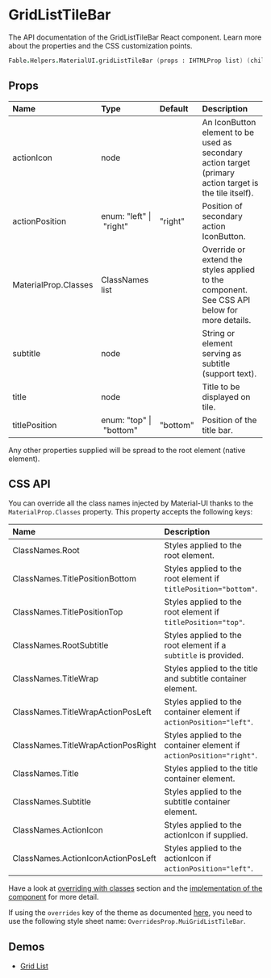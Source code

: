 # GridListTileBar

<p class="description">The API documentation of the GridListTileBar React component. Learn more about the properties and the CSS customization points.</p>

```fsharp
Fable.Helpers.MaterialUI.gridListTileBar (props : IHTMLProp list) (children : ReactElement list) : ReactElement
```



## Props

| Name | Type | Default | Description |
|:-----|:-----|:--------|:------------|
| <span class="prop-name">actionIcon</span> | <span class="prop-type">node</span> |   | An IconButton element to be used as secondary action target (primary action target is the tile itself). |
| <span class="prop-name">actionPosition</span> | <span class="prop-type">enum:&nbsp;"left"&nbsp;&#124;<br>&nbsp;"right"<br></span> | <span class="prop-default">"right"</span> | Position of secondary action IconButton. |
| <span class="prop-name">MaterialProp.Classes</span> | <span class="prop-type">ClassNames list</span> |   | Override or extend the styles applied to the component.  See CSS API below for more details.  |
| <span class="prop-name">subtitle</span> | <span class="prop-type">node</span> |   | String or element serving as subtitle (support text). |
| <span class="prop-name">title</span> | <span class="prop-type">node</span> |   | Title to be displayed on tile. |
| <span class="prop-name">titlePosition</span> | <span class="prop-type">enum:&nbsp;"top"&nbsp;&#124;<br>&nbsp;"bottom"<br></span> | <span class="prop-default">"bottom"</span> | Position of the title bar. |

Any other properties supplied will be spread to the root element (native element).

## CSS API

You can override all the class names injected by Material-UI thanks to the `MaterialProp.Classes` property.
This property accepts the following keys:


| Name | Description |
|:-----|:------------|
| <span class="prop-name">ClassNames.Root</span> | Styles applied to the root element.
| <span class="prop-name">ClassNames.TitlePositionBottom</span> | Styles applied to the root element if `titlePosition="bottom"`.
| <span class="prop-name">ClassNames.TitlePositionTop</span> | Styles applied to the root element if `titlePosition="top"`.
| <span class="prop-name">ClassNames.RootSubtitle</span> | Styles applied to the root element if a `subtitle` is provided.
| <span class="prop-name">ClassNames.TitleWrap</span> | Styles applied to the title and subtitle container element.
| <span class="prop-name">ClassNames.TitleWrapActionPosLeft</span> | Styles applied to the container element if `actionPosition="left"`.
| <span class="prop-name">ClassNames.TitleWrapActionPosRight</span> | Styles applied to the container element if `actionPosition="right"`.
| <span class="prop-name">ClassNames.Title</span> | Styles applied to the title container element.
| <span class="prop-name">ClassNames.Subtitle</span> | Styles applied to the subtitle container element.
| <span class="prop-name">ClassNames.ActionIcon</span> | Styles applied to the actionIcon if supplied.
| <span class="prop-name">ClassNames.ActionIconActionPosLeft</span> | Styles applied to the actionIcon if `actionPosition="left"`.

Have a look at [overriding with classes](#/customization/overrides) section
and the [implementation of the component](https://github.com/mui-org/material-ui/tree/master/packages/material-ui/src/GridListTileBar/GridListTileBar.js)
for more detail.

If using the `overrides` key of the theme as documented
[here](#/customization/themes),
you need to use the following style sheet name: `OverridesProp.MuiGridListTileBar`.

## Demos

- [Grid List](/demos/grid-list/)

